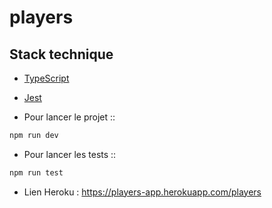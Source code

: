 # players
## Stack technique

- [TypeScript](https://www.typescriptlang.org/)
- [Jest](https://jestjs.io/)

- Pour lancer le projet ::

```bash
npm run dev
```

- Pour lancer les tests ::

```bash
npm run test
```
- Lien Heroku : 
https://players-app.herokuapp.com/players
